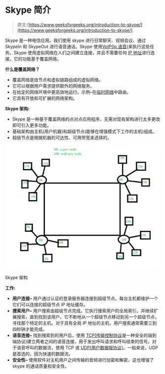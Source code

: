 # Skype 简介

> 原文:[https://www.geeksforgeeks.org/introduction-to-skype/](https://www.geeksforgeeks.org/introduction-to-skype/)

Skype 是一种电信应用。我们使用 skype 进行日常聊天、视频会议、通过 SkypeIn 和 SkypeOut 进行语音通话。Skype 使用[VoIP(Ip 语音)](https://www.geeksforgeeks.org/voice-over-internet-protocol-voip/)来执行这些任务。Skype 使用虚拟网络在人们之间建立连接，并且不需要任何 [IP 地址](https://www.geeksforgeeks.org/introduction-of-classful-ip-addressing/)进行连接。它的功能基于覆盖网络。

**什么是覆盖网络？**

*   覆盖网络是由节点和虚拟链路组成的虚拟网络。
*   它可以根据用户需求提供额外的网络服务。
*   在给定的网络环境中更高效地运行。示例–在[临时网络](https://www.geeksforgeeks.org/introduction-of-mobile-ad-hoc-network-manet/)中路由。
*   它具有开放和可扩展的网络架构。

**Skype 架构:**

*   Skype 是一种基于覆盖网络的点对点应用程序，无需对现有架构进行太多更改即可引入更多功能。
*   基础架构由主机(用户机器)和超级节点(能够在增强模式下工作的主机)组成。
*   超级节点是根据机器的可达性、可用带宽来选择的。

[![](img/ee69377955d1161294441217b05a9d27.png)](https://media.geeksforgeeks.org/wp-content/uploads/20201221145208/Capture.PNG)

Skype 架构

**工作:**

*   **用户连接–**
    用户通过认证的登录服务器连接到超级节点。每台主机都维护一个它们可以连接的超级节点 IP 地址缓存。
*   **搜索用户–**
    用户搜索由超级节点完成。它执行搜索用户的全局索引，并继续扩展搜索，直到找到该用户。它不断地从一个超级节点移动到另一个超级节点，寻找那个特定的主机。对于具有全局 IP 地址的主机，用户搜索通常需要三到四秒钟才能完成。
*   **语音连接–**
    找到搜索到的用户后，使用 [TCP(传输控制协议](https://www.geeksforgeeks.org/tcp-ip-model/)是一种安全的端到端协议)建立两者之间的语音连接，用于发出呼叫请求和呼叫结束的信号。对于语音呼叫的数据流，使用 TCP 或 [UDP(用户数据报协议)](https://www.geeksforgeeks.org/user-datagram-protocol-udp/)。一般来说，UDP 是首选的，因为快速的数据流。
*   **安全性–**
    使用软件对主机用户之间传输的音频进行加密和解密，这也增强了 skype 的通话质量和安全性。